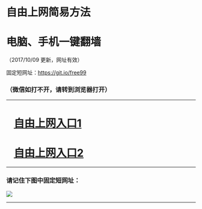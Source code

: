 ﻿# 自由上网简易方法

# 电脑、手机一键翻墙

（2017/10/09 更新，网址有效）

固定短网址：https://git.io/free99

### （微信如打不开，请转到浏览器打开）


***





# &nbsp;&nbsp; <a href="http://ft17554908.fwq-tz-1001.info/fwqtz01.html?t=100900128302 " target="_blank">自由上网入口1</a>
# &nbsp;&nbsp; <a href="http://ft1472213036.fwq-tz-1002.info/fwqtz02.html?t=100900114440 " target="_blank">自由上网入口2</a>
***

### 请记住下图中固定短网址：

<img src="https://s3-us-west-2.amazonaws.com/fwq-1001/yjfq-20170905okok.png" /> 


***

